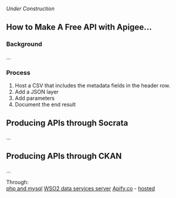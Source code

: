 *Under Construction*  



## How to Make A Free API with Apigee...


### Background
...


### Process

1. Host a CSV that includes the metadata fields in the header row. 
2. Add a JSON layer
3. Add parameters
4. Document the end result



## Producing APIs through Socrata

...



## Producing APIs through CKAN

...


Through:  
[php and mysql](http://www.brenelz.com/blog/how-to-create-a-simple-api-with-php-and-mysql/)
[WSO2 data services server](http://wso2.com/products/data-services-server/)
[Apify.co](http://apify.co/) - [hosted](http://apify.heroku.com/resources)


